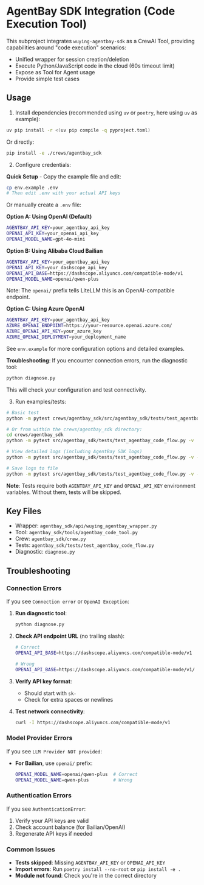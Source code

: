 # AgentBay SDK Integration (Code Execution Tool)

This subproject integrates `wuying-agentbay-sdk` as a CrewAI Tool, providing capabilities around "code execution" scenarios:
- Unified wrapper for session creation/deletion
- Execute Python/JavaScript code in the cloud (60s timeout limit)
- Expose as Tool for Agent usage
- Provide simple test cases

## Usage

1. Install dependencies (recommended using `uv` or `poetry`, here using `uv` as example):
```bash
uv pip install -r <(uv pip compile -q pyproject.toml)
```
Or directly:
```bash
pip install -e ./crews/agentbay_sdk
```

2. Configure credentials:

**Quick Setup** - Copy the example file and edit:
```bash
cp env.example .env
# Then edit .env with your actual API keys
```

Or manually create a `.env` file:

**Option A: Using OpenAI (Default)**
```bash
AGENTBAY_API_KEY=your_agentbay_api_key
OPENAI_API_KEY=your_openai_api_key
OPENAI_MODEL_NAME=gpt-4o-mini
```

**Option B: Using Alibaba Cloud Bailian**
```bash
AGENTBAY_API_KEY=your_agentbay_api_key
OPENAI_API_KEY=your_dashscope_api_key
OPENAI_API_BASE=https://dashscope.aliyuncs.com/compatible-mode/v1
OPENAI_MODEL_NAME=openai/qwen-plus
```
Note: The `openai/` prefix tells LiteLLM this is an OpenAI-compatible endpoint.

**Option C: Using Azure OpenAI**
```bash
AGENTBAY_API_KEY=your_agentbay_api_key
AZURE_OPENAI_ENDPOINT=https://your-resource.openai.azure.com/
AZURE_OPENAI_API_KEY=your_azure_key
AZURE_OPENAI_DEPLOYMENT=your_deployment_name
```

See `env.example` for more configuration options and detailed examples.

**Troubleshooting**: If you encounter connection errors, run the diagnostic tool:
```bash
python diagnose.py
```
This will check your configuration and test connectivity.

3. Run examples/tests:
```bash
# Basic test
python -m pytest crews/agentbay_sdk/src/agentbay_sdk/tests/test_agentbay_code_flow.py -v

# Or from within the crews/agentbay_sdk directory:
cd crews/agentbay_sdk
python -m pytest src/agentbay_sdk/tests/test_agentbay_code_flow.py -v

# View detailed logs (including AgentBay SDK logs)
python -m pytest src/agentbay_sdk/tests/test_agentbay_code_flow.py -v -s --log-cli-level=DEBUG

# Save logs to file
python -m pytest src/agentbay_sdk/tests/test_agentbay_code_flow.py -v -s --log-cli-level=DEBUG > test.log 2>&1
```

**Note**: Tests require both `AGENTBAY_API_KEY` and `OPENAI_API_KEY` environment variables. Without them, tests will be skipped.

## Key Files
- Wrapper: `agentbay_sdk/api/wuying_agentbay_wrapper.py`
- Tool: `agentbay_sdk/tools/agentbay_code_tool.py`
- Crew: `agentbay_sdk/crew.py`
- Tests: `agentbay_sdk/tests/test_agentbay_code_flow.py`
- Diagnostic: `diagnose.py`

## Troubleshooting

### Connection Errors

If you see `Connection error` or `OpenAI Exception`:

1. **Run diagnostic tool**:
   ```bash
   python diagnose.py
   ```

2. **Check API endpoint URL** (no trailing slash):
   ```bash
   # Correct
   OPENAI_API_BASE=https://dashscope.aliyuncs.com/compatible-mode/v1

   # Wrong
   OPENAI_API_BASE=https://dashscope.aliyuncs.com/compatible-mode/v1/
   ```

3. **Verify API key format**:
   - Should start with `sk-`
   - Check for extra spaces or newlines

4. **Test network connectivity**:
   ```bash
   curl -I https://dashscope.aliyuncs.com/compatible-mode/v1
   ```

### Model Provider Errors

If you see `LLM Provider NOT provided`:

- **For Bailian**, use `openai/` prefix:
  ```bash
  OPENAI_MODEL_NAME=openai/qwen-plus  # Correct
  OPENAI_MODEL_NAME=qwen-plus         # Wrong
  ```

### Authentication Errors

If you see `AuthenticationError`:

1. Verify your API keys are valid
2. Check account balance (for Bailian/OpenAI)
3. Regenerate API keys if needed

### Common Issues

- **Tests skipped**: Missing `AGENTBAY_API_KEY` or `OPENAI_API_KEY`
- **Import errors**: Run `poetry install --no-root` or `pip install -e .`
- **Module not found**: Check you're in the correct directory

